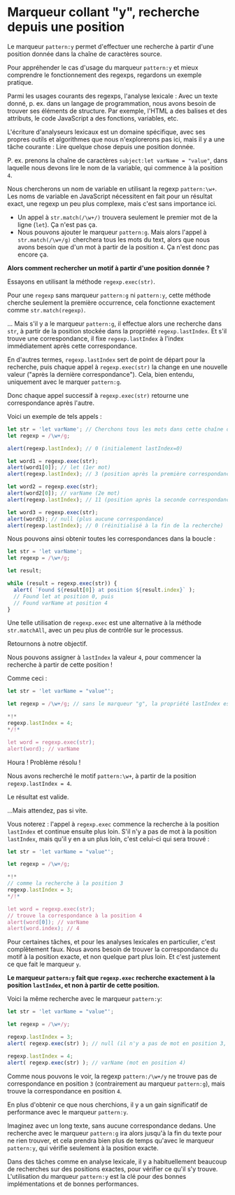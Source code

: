 
# Marqueur collant "y", recherche depuis une position

Le marqueur `pattern:y` permet d'effectuer une recherche à partir d'une position donnée dans la chaîne de caractères source.

Pour appréhender le cas d'usage du marqueur `pattern:y` et mieux comprendre le fonctionnement des regexps, regardons un exemple pratique.

Parmi les usages courants des regexps, l'analyse lexicale : Avec un texte donné, p. ex. dans un langage de programmation, nous avons besoin de trouver ses éléments de structure. Par exemple, l'HTML a des balises et des attributs, le code JavaScript a des fonctions, variables, etc.

L'écriture d'analyseurs lexicaux est un domaine spécifique, avec ses propres outils et algorithmes que nous n'explorerons pas ici, mais il y a une tâche courante : Lire quelque chose depuis une position donnée.

P. ex. prenons la chaîne de caractères `subject:let varName = "value"`, dans laquelle nous devons lire le nom de la variable, qui commence à la position `4`.

Nous chercherons un nom de variable en utilisant la regexp `pattern:\w+`. Les noms de variable en JavaScript nécessitent en fait pour un résultat exact, une regexp un peu plus complexe, mais c'est sans importance ici.

- Un appel à `str.match(/\w+/)` trouvera seulement le premier mot de la ligne (`let`). Ça n'est pas ça.
- Nous pouvons ajouter le marqueur `pattern:g`. Mais alors l'appel à `str.match(/\w+/g)` cherchera tous les mots du text, alors que nous avons besoin que d'un mot à partir de la position `4`. Ça n'est donc pas encore ça.

**Alors comment rechercher un motif à partir d'une position donnée ?**

Essayons en utilisant la méthode `regexp.exec(str)`.

Pour une `regexp` sans marqueur `pattern:g` ni `pattern:y`, cette méthode cherche seulement la première occurrence, cela fonctionne exactement comme `str.match(regexp)`.

... Mais s'il y a le marqueur `pattern:g`, il effectue alors une recherche dans `str`, à partir de la position stockée dans la propriété `regexp.lastIndex`. Et s'il trouve une correspondance, il fixe `regexp.lastIndex` à l'index immédiatement après cette correspondance.

En d'autres termes, `regexp.lastIndex` sert de point de départ pour la recherche, puis chaque appel à `regexp.exec(str)` la change en une nouvelle valeur ("après la dernière correspondance"). Cela, bien entendu, uniquement avec le marquer `pattern:g`.

Donc chaque appel successif à `regexp.exec(str)` retourne une correspondance après l'autre.

Voici un exemple de tels appels :

```js run
let str = 'let varName'; // Cherchons tous les mots dans cette chaîne de caractères
let regexp = /\w+/g;

alert(regexp.lastIndex); // 0 (initialement lastIndex=0)

let word1 = regexp.exec(str);
alert(word1[0]); // let (1er mot)
alert(regexp.lastIndex); // 3 (position après la première correspondance)

let word2 = regexp.exec(str);
alert(word2[0]); // varName (2e mot)
alert(regexp.lastIndex); // 11 (position après la seconde correspondance)

let word3 = regexp.exec(str);
alert(word3); // null (plus aucune correspondance)
alert(regexp.lastIndex); // 0 (réinitialisé à la fin de la recherche)
```

Nous pouvons ainsi obtenir toutes les correspondances dans la boucle :

```js run
let str = 'let varName';
let regexp = /\w+/g;

let result;

while (result = regexp.exec(str)) {
  alert( `Found ${result[0]} at position ${result.index}` );
  // Found let at position 0, puis
  // Found varName at position 4
}
```

Une telle utilisation de `regexp.exec` est une alternative à la méthode `str.matchAll`, avec un peu plus de contrôle sur le processus.

Retournons à notre objectif.

Nous pouvons assigner à `lastIndex` la valeur `4`, pour commencer la recherche à partir de cette position !

Comme ceci :

```js run
let str = 'let varName = "value"';

let regexp = /\w+/g; // sans le marqueur "g", la propriété lastIndex est ignorée

*!*
regexp.lastIndex = 4;
*/!*

let word = regexp.exec(str);
alert(word); // varName
```

Houra ! Problème résolu !

Nous avons recherché le motif `pattern:\w+`, à partir de la position `regexp.lastIndex = 4`.

Le résultat est valide.

...Mais attendez, pas si vite.

Vous noterez : l'appel à `regexp.exec` commence la recherche à la position `lastIndex` et continue ensuite plus loin. S'il n'y a pas de mot à la position `lastIndex`, mais qu'il y en a un plus loin, c'est celui-ci qui sera trouvé :

```js run
let str = 'let varName = "value"';

let regexp = /\w+/g;

*!*
// comme la recherche à la position 3
regexp.lastIndex = 3;
*/!*

let word = regexp.exec(str);
// trouve la correspondance à la position 4
alert(word[0]); // varName
alert(word.index); // 4
```

Pour certaines tâches, et pour les analyses lexicales en particulier, c'est complètement faux. Nous avons besoin de trouver la correspondance du motif à la position exacte, et non quelque part plus loin. Et c'est justement ce que fait le marqueur `y`.

**Le marqueur `pattern:y` fait que `regexp.exec` recherche exactement à la position `lastIndex`, et non à partir de cette position.**

Voici la même recherche avec le marqueur `pattern:y`:

```js run
let str = 'let varName = "value"';

let regexp = /\w+/y;

regexp.lastIndex = 3;
alert( regexp.exec(str) ); // null (il n'y a pas de mot en position 3, mais un espace)

regexp.lastIndex = 4;
alert( regexp.exec(str) ); // varName (mot en position 4)
```

Comme nous pouvons le voir, la regexp `pattern:/\w+/y` ne trouve pas de correspondance en position `3` (contrairement au marqueur  `pattern:g`), mais trouve la correspondance en position `4`.

En plus d'obtenir ce que nous cherchions, il y a un gain significatif de performance avec le marqueur `pattern:y`.

Imaginez avec un long texte, sans aucune correspondance dedans. Une recherche avec le marqueur `pattern:g` ira alors jusqu'à la fin du texte pour ne rien trouver, et cela prendra bien plus de temps qu'avec le marqueur `pattern:y`, qui vérifie seulement à la position exacte.

Dans des tâches comme en analyse lexicale, il y a habituellement beaucoup de recherches sur des positions exactes, pour vérifier ce qu'il s'y trouve. L'utilisation du marqueur `pattern:y` est la clé pour des bonnes implémentations et de bonnes performances.
